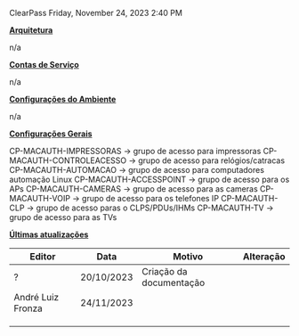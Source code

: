 ClearPass
Friday, November 24, 2023
2:40 PM

**<u>Arquitetura</u>**

n/a

**<u>Contas de Serviço</u>**

n/a

**<u>Configurações do Ambiente</u>**

n/a

**<u>Configurações Gerais</u>**

CP-MACAUTH-IMPRESSORAS -\> grupo de acesso para impressoras
CP-MACAUTH-CONTROLEACESSO -\> grupo de acesso para relógios/catracas
CP-MACAUTH-AUTOMACAO -\> grupo de acesso para computadores automação Linux
CP-MACAUTH-ACCESSPOINT -\> grupo de acesso para os APs
CP-MACAUTH-CAMERAS -\> grupo de acesso para as cameras
CP-MACAUTH-VOIP -\> grupo de acesso para os telefones IP
CP-MACAUTH-CLP -\> grupo de acesso paras o CLPS/PDUs/IHMs
CP-MACAUTH-TV -\> grupo de acesso para as TVs

**<u>Últimas atualizações</u>**  

| Editor            | Data       | Motivo                  | Alteração |
|-------------------|------------|-------------------------|-----------|
| ?                 | 20/10/2023 | Criação da documentação |          |
| André Luiz Fronza | 24/11/2023 |                         |           |
|                   |            |                         |           |
|                   |            |                         |           |
|                   |            |                         |           |

